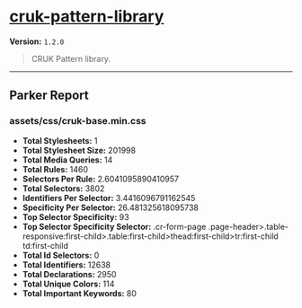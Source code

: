 # [cruk-pattern-library]( https://github.com/CRUKorg/cruk-pattern-library )

**Version:** `1.2.0`

> CRUK Pattern library.

* * *

## Parker Report

### assets/css/cruk-base.min.css

- **Total Stylesheets:** 1
- **Total Stylesheet Size:** 201998
- **Total Media Queries:** 14
- **Total Rules:** 1460
- **Selectors Per Rule:** 2.6041095890410957
- **Total Selectors:** 3802
- **Identifiers Per Selector:** 3.4416096791162545
- **Specificity Per Selector:** 26.481325618095738
- **Top Selector Specificity:** 93
- **Top Selector Specificity Selector:** .cr-form-page .page-header>.table-responsive:first-child>.table:first-child>thead:first-child>tr:first-child td:first-child
- **Total Id Selectors:** 0
- **Total Identifiers:** 12638
- **Total Declarations:** 2950
- **Total Unique Colors:** 114
- **Total Important Keywords:** 80
